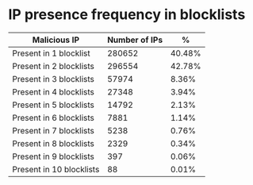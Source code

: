 # IP presence frequency in blocklists
| Malicious IP | Number of IPs | % |
|----|----|----|
| Present in 1 blocklist | 280652 | 40.48% |
| Present in 2 blocklists | 296554 | 42.78% |
| Present in 3 blocklists | 57974 | 8.36% |
| Present in 4 blocklists | 27348 | 3.94% |
| Present in 5 blocklists | 14792 | 2.13% |
| Present in 6 blocklists | 7881 | 1.14% |
| Present in 7 blocklists | 5238 | 0.76% |
| Present in 8 blocklists | 2329 | 0.34% |
| Present in 9 blocklists | 397 | 0.06% |
| Present in 10 blocklists | 88 | 0.01% |
